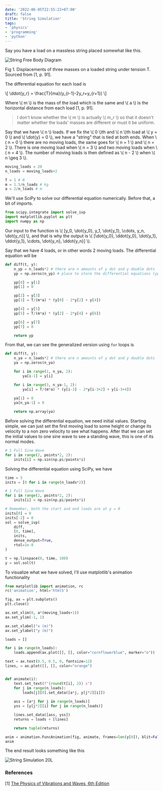 ```yaml
---
date: '2022-06-05T22:55:22+07:00'
draft: false
title: 'String Simulation'
tags:
- 'physics'
- 'programming'
- 'python'
---
```


Say you have a load on a massless string placed somewhat like this.

![String Free Body Diagram](/blog/string-simulation/diagram.png)

Fig 1. Displacements of three masses on a loaded string under tension T. Sourced from [1, p. 91].

The differential equation for each load is  

\\[ \ddot{y_r} = \frac{T}{ma}(y_{r-1}-2y_r+y_{r+1}) \\]

Where \\( m \\) is the mass of the load which is the same and \\( a \\) is the horizontal distance from each load [1, p. 91].

> I don't know whether the \\( m \\) is actually \\( m_r \\) so that it doesn't matter whether the loads' masses are different or must it be uniform.

Say that we have \\( n \\) loads. If we fix the \\( 0 \\)th and \\( n \\)th load at \\( y = 0 \\) and \\( \dot{y} = 0 \\), we have a "string" that is tied at both ends. When \\( n = 0 \\) there are no moving loads, the same goes for \\( n = 1 \\) and \\( n = 2 \\). There is one moving load when \\( n = 3 \\) and two moving loads when \\( n = 4 \\). The number of moving loads is then defined as \\( n - 2 \\) when \\( n \geq 3 \\).

```python
moving_loads = 20
n_loads = moving_loads+2

T = 1 # N
m = 1.5/n_loads # kg
a = 2/n_loads # m
```

We'll use SciPy to solve our differential equation numerically. Before that, a bit of imports.

```python
from scipy.integrate import solve_ivp
import matplotlib.pyplot as plt
import numpy as np
```

Our input to the function is \\( [y_0, \dot{y_0}, y_1, \dot{y_1}, \cdots, y_n, \dot{y_n}] \\), and that is why the output is \\( [\dot{y_0}, \ddot{y_0}, \dot{y_1}, \ddot{y_1}, \cdots, \dot{y_n}, \ddot{y_n}] \\).

Say that we have 4 loads, or in other words 2 moving loads. The differential equation will be

```python
def diff(t, y):
    n_yp = n_loads*2 # there are n amounts of y dot and y double dots
    yp = np.zeros(n_yp) # place to store the differential equations (yp as in y prime)

    yp[0] = y[1]
    yp[1] = 0

    yp[2] = y[3]
    yp[3] = T/(m*a) * (y[0] - 2*y[2] + y[4])

    yp[4] = y[5]
    yp[5] = T/(m*a) * (y[2] - 2*y[4] + y[6])

    yp[6] = y[7]
    yp[7] = 0

    return yp
```

From that, we can see the generalized version using `for` loops is

```python
def diff(t, y):
    n_ya = n_loads*2 # there are n amounts of y dot and y double dots
    ya = np.zeros(n_ya)

    for i in range(1, n_ya, 2):
        ya[i-1] = y[i]

    for i in range(3, n_ya-1, 2):
        ya[i] = T/(m*a) * (y[i-3] - 2*y[i-3+2] + y[i-3+4])
    
    ya[1] = 0
    ya[n_ya-1] = 0

    return np.array(ya)
```

Before solving the differential equation, we need initial values. Starting simple, we can just set the first moving load to some height or change its velocity to a non zero velocity to see what happens. After that we can set the initial values to one sine wave to see a standing wave, this is one of its normal modes.

```python
# 1 Full Sine Wave
for i in range(2, points*2, 2):
    inits[i] = np.sin(np.pi/points*i)
```

Solving the differential equation using SciPy, we have

```python
time = 5
inits = [0 for i in range(n_loads*2)]

# 1 Full Sine Wave
for i in range(2, points*2, 2):
    inits[i] = np.sin(np.pi/points*i)

# Remember, both the start and end loads are at y = 0
inits[0] = 0
inits[-2] = 0
sol = solve_ivp(
    diff, 
    [0, time], 
    inits,
    dense_output=True, 
    rtol=1e-8
)

t = np.linspace(0, time, 100)
y = sol.sol(t)
```

To visualize what we have solved, I'll use matplotlib's animation functionality

```python
from matplotlib import animation, rc
rc('animation', html='html5')

fig, ax = plt.subplots()
plt.close()

ax.set_xlim(0, a*(moving_loads+1))
ax.set_ylim(-1, 1)

ax.set_xlabel("x (m)")
ax.set_ylabel("y (m)")

loads = []

for i in range(n_loads):
    loads.append(ax.plot([], [], color="cornflowerblue", marker="o"))

text = ax.text(0.5, 0.5, 0, fontsize=12)
lines, = ax.plot([], [], color="orange")


def animate(i):
    text.set_text(f"{round(t[i], 2)} s")
    for j in range(n_loads):
        loads[j][0].set_data([a*j, y[j*2][i]])
    
    ass = [a*j for j in range(n_loads)]
    yss = [y[j*2][i] for j in range(n_loads)]

    lines.set_data([ass, yss])
    returns = loads + [lines]

    return tuple(returns)

anim = animation.FuncAnimation(fig, animate, frames=len(y[0]), blit=False, repeat=True, interval=1/24*1000)
anim
```

The end result looks something like this

![String Simulation 20L](/blog/string-simulation/animation.gif)

### References

[1] [The Physics of Vibrations and Waves, 6th Edition](https://www.wiley.com/en-us/The+Physics+of+Vibrations+and+Waves%2C+6th+Edition-p-9780470012956)


